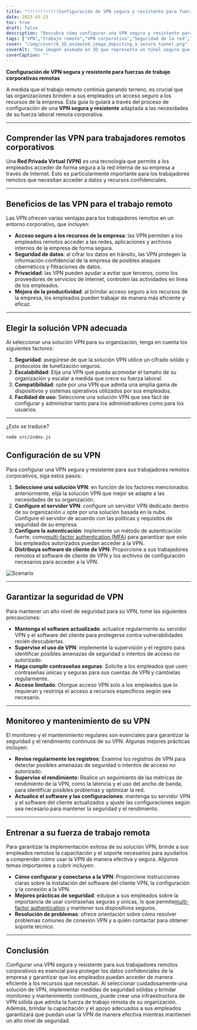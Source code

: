 ```yaml
---
title: "!!!!!!!!!!!!Configuración de VPN segura y resistente para fuerzas de trabajo corporativas remotas"
date: 2023-03-23
toc: true
draft: false
description: "Descubra cómo configurar una VPN segura y resistente para sus empleados remotos corporativos, garantizando un acceso seguro a los recursos de la empresa".
tags: ["VPN","trabajo remoto","VPN corporativa","Seguridad de la red","cifrado","protocolos de tunelización","Configuración de VPN","servidor VPN","Seguridad VPN","mantenimiento de VPN","monitoreo de VPN","solución VPN","autenticación","seguridad de datos","privacidad","actuación","escalabilidad","compatibilidad","formación de los empleados","mejores prácticas"]
cover: "/img/cover/A_3D_animated_image_depicting_a_secure_tunnel.png"
coverAlt: "Una imagen animada en 3D que representa un túnel seguro que conecta la computadora portátil de un trabajador remoto a un edificio de la empresa, lo que simboliza la conexión VPN. Un ícono de escudo se cierne sobre el túnel, lo que representa seguridad y resiliencia".
coverCaption: ""
---
```


**Configuración de VPN segura y resistente para fuerzas de trabajo corporativas remotas**

A medida que el trabajo remoto continúa ganando terreno, es crucial que las organizaciones brinden a sus empleados un acceso seguro a los recursos de la empresa. Esta guía lo guiará a través del proceso de configuración de una **VPN segura y resistente** adaptada a las necesidades de su fuerza laboral remota corporativa.

______

## **Comprender las VPN para trabajadores remotos corporativos**

Una **Red Privada Virtual (VPN)** es una tecnología que permite a los empleados acceder de forma segura a la red interna de su empresa a través de Internet. Esto es particularmente importante para los trabajadores remotos que necesitan acceder a datos y recursos confidenciales.

______

## **Beneficios de las VPN para el trabajo remoto**

Las VPN ofrecen varias ventajas para los trabajadores remotos en un entorno corporativo, que incluyen:

- **Acceso seguro a los recursos de la empresa**: las VPN permiten a los empleados remotos acceder a las redes, aplicaciones y archivos internos de la empresa de forma segura.
- **Seguridad de datos**: al cifrar los datos en tránsito, las VPN protegen la información confidencial de la empresa de posibles ataques cibernéticos y filtraciones de datos.
- **Privacidad**: las VPN pueden ayudar a evitar que terceros, como los proveedores de servicios de Internet, controlen las actividades en línea de los empleados.
- **Mejora de la productividad**: al brindar acceso seguro a los recursos de la empresa, los empleados pueden trabajar de manera más eficiente y eficaz.

______

## **Elegir la solución VPN adecuada**

Al seleccionar una solución VPN para su organización, tenga en cuenta los siguientes factores:

1. **Seguridad**: asegúrese de que la solución VPN utilice un cifrado sólido y protocolos de tunelización seguros.
2. **Escalabilidad**: Elija una VPN que pueda acomodar el tamaño de su organización y escalar a medida que crece su fuerza laboral.
3. **Compatibilidad**: opte por una VPN que admita una amplia gama de dispositivos y sistemas operativos utilizados por sus empleados.
4. **Facilidad de uso**: Seleccione una solución VPN que sea fácil de configurar y administrar tanto para los administradores como para los usuarios.

______

¿Esto se traduce?
```sh
node src/index.js
```

## **Configuración de su VPN**

Para configurar una VPN segura y resistente para sus trabajadores remotos corporativos, siga estos pasos:

1. **Seleccione una solución VPN**: en función de los factores mencionados anteriormente, elija la solución VPN que mejor se adapte a las necesidades de su organización.
2. **Configure el servidor VPN**: configure un servidor VPN dedicado dentro de su organización u opte por una solución basada en la nube. Configure el servidor de acuerdo con las políticas y requisitos de seguridad de su empresa.
3. **Configure la autenticación**: implemente un método de autenticación fuerte, como[multi-factor authentication (MFA)](https://simeononsecurity.ch/articles/what-are-the-diferent-kinds-of-factors-in-mfa/) para garantizar que solo los empleados autorizados puedan acceder a la VPN.
4. **Distribuya software de cliente de VPN**: Proporcione a sus trabajadores remotos el software de cliente de VPN y los archivos de configuración necesarios para acceder a la VPN.

![Scenario](content/post/image/across_column.png)
______

## **Garantizar la seguridad de VPN**

Para mantener un alto nivel de seguridad para su VPN, tome las siguientes precauciones:

- **Mantenga el software actualizado**: actualice regularmente su servidor VPN y el software del cliente para protegerse contra vulnerabilidades recién descubiertas.
- **Supervise el uso de VPN**: implemente la supervisión y el registro para identificar posibles amenazas de seguridad o intentos de acceso no autorizado.
- **Haga cumplir contraseñas seguras**: Solicite a los empleados que usen contraseñas únicas y seguras para sus cuentas de VPN y cámbielas regularmente.
- **Acceso limitado**: Otorgue acceso VPN solo a los empleados que lo requieran y restrinja el acceso a recursos específicos según sea necesario.

______

## **Monitoreo y mantenimiento de su VPN**

El monitoreo y el mantenimiento regulares son esenciales para garantizar la seguridad y el rendimiento continuos de su VPN. Algunas mejores prácticas incluyen:

- **Revise regularmente los registros**: Examine los registros de VPN para detectar posibles amenazas de seguridad o intentos de acceso no autorizado.
- **Supervise el rendimiento**: Realice un seguimiento de las métricas de rendimiento de la VPN, como la latencia y el uso del ancho de banda, para identificar posibles problemas y optimizar la red.
- **Actualice el software y las configuraciones**: mantenga su servidor VPN y el software del cliente actualizados y ajuste las configuraciones según sea necesario para mantener la seguridad y el rendimiento.

______

## **Entrenar a su fuerza de trabajo remota**

Para garantizar la implementación exitosa de su solución VPN, brinde a sus empleados remotos la capacitación y el soporte necesarios para ayudarlos a comprender cómo usar la VPN de manera efectiva y segura. Algunos temas importantes a cubrir incluyen:

- **Cómo configurar y conectarse a la VPN**: Proporcione instrucciones claras sobre la instalación del software del cliente VPN, la configuración y la conexión a la VPN.
- **Mejores prácticas de seguridad**: eduque a sus empleados sobre la importancia de usar contraseñas seguras y únicas, lo que permite[multi-factor authentication](https://simeononsecurity.ch/articles/what-are-the-diferent-kinds-of-factors-in-mfa/) y mantener sus dispositivos seguros.
- **Resolución de problemas**: ofrece orientación sobre cómo resolver problemas comunes de conexión VPN y a quién contactar para obtener soporte técnico.

______

## **Conclusión**

Configurar una VPN segura y resistente para sus trabajadores remotos corporativos es esencial para proteger los datos confidenciales de la empresa y garantizar que los empleados puedan acceder de manera eficiente a los recursos que necesitan. Al seleccionar cuidadosamente una solución de VPN, implementar medidas de seguridad sólidas y brindar monitoreo y mantenimiento continuos, puede crear una infraestructura de VPN sólida que admita la fuerza de trabajo remota de su organización. Además, brindar la capacitación y el apoyo adecuados a sus empleados garantizará que puedan usar la VPN de manera efectiva mientras mantienen un alto nivel de seguridad.

